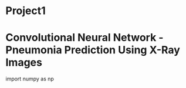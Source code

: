 # Project1
# Convolutional Neural Network - Pneumonia Prediction Using X-Ray Images
import numpy as np
